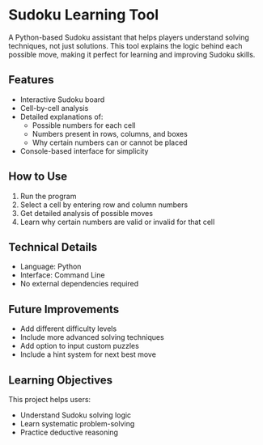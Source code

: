 # Sudoku Learning Tool

A Python-based Sudoku assistant that helps players understand solving techniques, not just solutions. This tool explains the logic behind each possible move, making it perfect for learning and improving Sudoku skills.

## Features
- Interactive Sudoku board
- Cell-by-cell analysis
- Detailed explanations of:
  - Possible numbers for each cell
  - Numbers present in rows, columns, and boxes
  - Why certain numbers can or cannot be placed
- Console-based interface for simplicity

## How to Use
1. Run the program
2. Select a cell by entering row and column numbers
3. Get detailed analysis of possible moves
4. Learn why certain numbers are valid or invalid for that cell

## Technical Details
- Language: Python
- Interface: Command Line
- No external dependencies required

## Future Improvements
- Add different difficulty levels
- Include more advanced solving techniques
- Add option to input custom puzzles
- Include a hint system for next best move

## Learning Objectives
This project helps users:
- Understand Sudoku solving logic
- Learn systematic problem-solving
- Practice deductive reasoning
